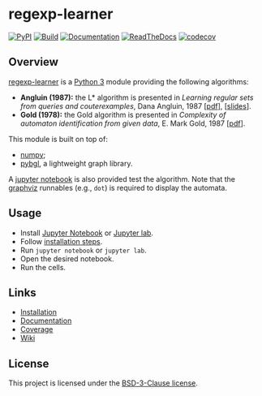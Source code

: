 # regexp-learner

[![PyPI](https://img.shields.io/pypi/v/regexp_learner.svg)](https://pypi.python.org/pypi/regexp_learner/)
[![Build](https://github.com/nokia/regexp-learner/workflows/build/badge.svg)](https://github.com/nokia/regexp-learner/actions/workflows/build.yml)
[![Documentation](https://github.com/nokia/regexp-learner/workflows/docs/badge.svg)](https://github.com/nokia/regexp-learner/actions/workflows/docs.yml)
[![ReadTheDocs](https://readthedocs.org/projects/regexp-learner/badge/?version=latest)](https://regexp-learner.readthedocs.io/en/latest/?badge=latest)
[![codecov](https://codecov.io/gh/nokia/regexp-learner/branch/master/graph/badge.svg?token=OZM4J0Y2VL)](https://codecov.io/gh/nokia/regexp-learner)

## Overview

[regexp-learner](https://github.com/nokia/regexp-learner) is a [Python 3](http://python.org/) module providing the following algorithms:
* __Angluin (1987):__ the L* algorithm is presented in _Learning regular sets from queries and couterexamples_, Dana Angluin, 1987 [[pdf](https://people.eecs.berkeley.edu/~dawnsong/teaching/s10/papers/angluin87.pdf)], [[slides](https://github.com/nokia/regexp-learner/blob/master/Angluin.pdf)].
* __Gold (1978):__ the Gold algorithm is presented in _Complexity of automaton identification from given data_, E. Mark Gold, 1987 [[pdf](http://sebastian.doc.gold.ac.uk/papers/Language_Learning/gold78complexity.pdf)].

This module is built on top of:
* [numpy](https://pypi.org/project/numpy/);
* [pybgl](https://pypi.org/project/pybgl/), a lightweight graph library.

A [jupyter notebook](https://pypi.org/project/jupyter/) is also provided test the algorithm. Note that the [graphviz](https://pypi.org/project/jupyter/) runnables (e.g., `dot`) is required to display the automata.

## Usage

* Install [Jupyter Notebook](https://pypi.org/project/jupyter/) or [Jupyter lab](https://pypi.org/project/jupyterlab/).
* Follow [installation steps](https://github.com/nokia/regexp-learner/wiki/Installation).
* Run `jupyter notebook` or `jupyter lab`.
* Open the desired notebook.
* Run the cells.

## Links

* [Installation](https://github.com/nokia/regexp-learner/blob/master/docs/installation.md)
* [Documentation](https://regexp-learner.readthedocs.io/en/latest/)
* [Coverage](https://app.codecov.io/gh/nokia/regexp-learner)
* [Wiki](https://github.com/nokia/regexp-learner/wiki)

## License

This project is licensed under the [BSD-3-Clause license](https://github.com/nokia/regexp-learner/blob/master/LICENSE).
